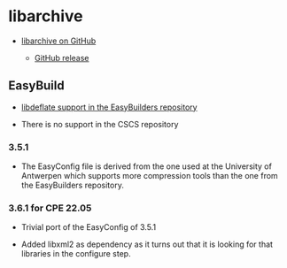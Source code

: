 # libarchive

  * [libarchive on GitHub](https://github.com/libarchive/libarchive)

      * [GitHub release](https://github.com/libarchive/libarchive/releases)

## EasyBuild

  * [libdeflate support in the EasyBuilders repository](https://github.com/easybuilders/easybuild-easyconfigs/tree/develop/easybuild/easyconfigs/l/libarchive)

  * There is no support in the CSCS repository

### 3.5.1

  * The EasyConfig file is derived from the one used at the University of
    Antwerpen which supports more compression tools than the one from the
    EasyBuilders repository.

### 3.6.1 for CPE 22.05

  * Trivial port of the EasyConfig of 3.5.1

  * Added libxml2 as dependency as it turns out that it is looking for that
    libraries in the configure step.
